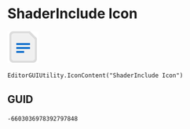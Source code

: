 # ShaderInclude Icon
![](/img/ShaderInclude%20Icon.png)

``` CSharp
EditorGUIUtility.IconContent("ShaderInclude Icon")
```
## GUID
```
-6603036978392797848
```
